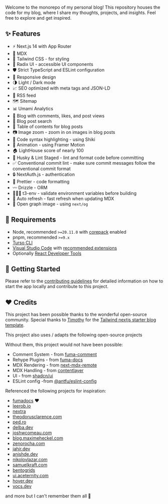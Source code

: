 Welcome to the monorepo of my personal blog! This repository houses the code for my blog, where I share my thoughts, projects, and insights. Feel free to explore and get inspired.

## ✨ Features

- ⚡️ Next.js 14 with App Router
- 📝 MDX
- 🎨 Tailwind CSS - for styling
- 🌈 Radix UI - accessible UI components
- 🛡 Strict TypeScript and ESLint configuration
- 📱 Responsive design
- 🌗 Light / Dark mode
- 📈 SEO optimized with meta tags and JSON-LD
- 📰 RSS feed
- 🗺 Sitemap
- 📊 Umami Analytics
- 📝 Blog with comments, likes, and post views
- 🔎 Blog post search
- 📖 Table of contents for blog posts
- 📷 Image zoom - zoom in on images in blog posts
- 📝 Code syntax highlighting - using Shiki
- 🎨 Animation - using Framer Motion
- 🏠 LightHouse score of nearly 100
- 🔨 Husky & Lint Staged - lint and format code before committing
- ✅ Conventional commit lint - make sure commit messages follow the conventional commit format
- 🔒 NextAuth.js - authentication
- 💄 Prettier - code formatting
- 〰️ Drizzle - ORM
- 👷🏻‍♂️ t3-env - validate environment variables before building
- 🤖 Auto refresh - fast refresh when updating MDX
- 🌄 Open graph image - using `next/og`

## 🔨 Requirements

- Node, recommended `>=20.11.0` with [corepack](https://nodejs.org/api/corepack.html) enabled
- pnpm, recommended `>=9.x`
- [Turso CLI](https://docs.turso.tech/reference/turso-cli)
- [Visual Studio Code](https://code.visualstudio.com/) with [recommended extensions](.vscode/extensions.json)
- Optionally [React Developer Tools](https://chrome.google.com/webstore/detail/react-developer-tools/fmkadmapgofadopljbjfkapdkoienihi?hl=en)

## 👋 Getting Started

Please refer to the [contributing guidelines](./CONTRIBUTING.md) for detailed information on how to start the app locally and contribute to this project.

## ❤️ Credits

This project has been possible thanks to the wonderful open-source community. Special thanks to [Timothy](https://www.timlrx.com/) for the [Tailwind nextjs starter blog template](https://github.com/timlrx/tailwind-nextjs-starter-blog).

This project also uses / adapts the following open-source projects

Without them, this project would not have been possible:

- Comment System - from [fuma-comment](https://github.com/fuma-nama/fuma-comment)
- Rehype Plugins - from [fuma-docs](https://github.com/fuma-nama/fumadocs)
- MDX Rendering - from [next-mdx-remote](https://github.com/hashicorp/next-mdx-remote)
- MDX Handling - from [contentlayer](https://github.com/contentlayerdev/contentlayer)
- UI - from [shadcn/ui](https://github.com/shadcn-ui/ui)
- ESLint config -from [@antfu/eslint-config](https://github.com/antfu/eslint-config)

Referenced the following projects for inspiration:

- [fumadocs](https://fumadocs.vercel.app/) ❤️
- [leerob.io](https://leerob.io/)
- [nextra](https://nextra.site/)
- [theodorusclarence.com](https://theodorusclarence.com/)
- [ped.ro](https://ped.ro/)
- [delba.dev](https://delba.dev/)
- [joshwcomeau.com](https://www.joshwcomeau.com/)
- [blog.maximeheckel.com](https://blog.maximeheckel.com/)
- [zenorocha.com](https://zenorocha.com/)
- [jahir.dev](https://jahir.dev/)
- [anishde.dev](https://anishde.dev/)
- [nikolovlazar.com](https://nikolovlazar.com/)
- [samuelkraft.com](https://samuelkraft.com/)
- [bentogrids](https://bentogrids.com/)
- [ui.aceternity.com](https://ui.aceternity.com/)
- [hover.dev](https://www.hover.dev/)
- [vocs.dev](https://vocs.dev/)

and more but I can't remember them all 🥹